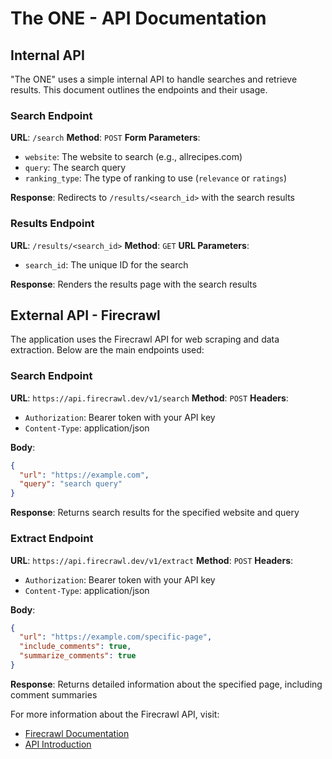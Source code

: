 # The ONE - API Documentation

## Internal API

"The ONE" uses a simple internal API to handle searches and retrieve results. This document outlines the endpoints and their usage.

### Search Endpoint

**URL**: `/search`
**Method**: `POST`
**Form Parameters**:
- `website`: The website to search (e.g., allrecipes.com)
- `query`: The search query
- `ranking_type`: The type of ranking to use (`relevance` or `ratings`)

**Response**: Redirects to `/results/<search_id>` with the search results

### Results Endpoint

**URL**: `/results/<search_id>`
**Method**: `GET`
**URL Parameters**:
- `search_id`: The unique ID for the search

**Response**: Renders the results page with the search results

## External API - Firecrawl

The application uses the Firecrawl API for web scraping and data extraction. Below are the main endpoints used:

### Search Endpoint

**URL**: `https://api.firecrawl.dev/v1/search`
**Method**: `POST`
**Headers**:
- `Authorization`: Bearer token with your API key
- `Content-Type`: application/json

**Body**:
```json
{
  "url": "https://example.com",
  "query": "search query"
}
```

**Response**: Returns search results for the specified website and query

### Extract Endpoint

**URL**: `https://api.firecrawl.dev/v1/extract`
**Method**: `POST`
**Headers**:
- `Authorization`: Bearer token with your API key
- `Content-Type`: application/json

**Body**:
```json
{
  "url": "https://example.com/specific-page",
  "include_comments": true,
  "summarize_comments": true
}
```

**Response**: Returns detailed information about the specified page, including comment summaries

For more information about the Firecrawl API, visit:
- [Firecrawl Documentation](https://docs.firecrawl.dev/)
- [API Introduction](https://docs.firecrawl.dev/introduction)